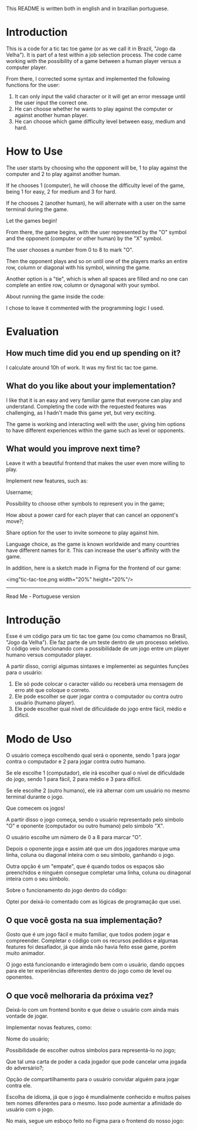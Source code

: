 This README is written both in english and in brazilian portuguese.

# Introduction

This is a code for a tic tac toe game (or as we call it in Brazil, "Jogo da Velha"). It is part of a test within a job selection process. The code came working with the possibility of a game between a human player versus a computer player.

From there, I corrected some syntax and implemented the following functions for the user:

1) It can only input the valid character or it will get an error message until the user input the correct one.
2) He can choose whether he wants to play against the computer or against another human player.
3) He can choose which game difficulty level between easy, medium and hard.

# How to Use

The user starts by choosing who the opponent will be, 1 to play against the computer and 2 to play against another human.

If he chooses 1 (computer), he will choose the difficulty level of the game, being 1 for easy, 2 for medium and 3 for hard.

If he chooses 2 (another human), he will alternate with a user on the same terminal during the game.

Let the games begin!

  From there, the game begins, with the user represented by the "O" symbol and the opponent (computer or other human) by the "X" symbol.

  The user chooses a number from 0 to 8 to mark "O".

  Then the opponent plays and so on until one of the players marks an entire row, column or diagonal with his symbol, winning the game.

  Another option is a "tie", which is when all spaces are filled and no one can complete an entire row, column or dynagonal with your symbol.

About running the game inside the code:

  I chose to leave it commented with the programming logic I used.

# Evaluation

## How much time did you end up spending on it?

I calculate around 10h of work. It was my first tic tac toe game.

## What do you like about your implementation?

I like that it is an easy and very familiar game that everyone can play and understand. Completing the code with the requested features was challenging, as I hadn't made this game yet, but very exciting.

The game is working and interacting well with the user, giving him options to have different experiences within the game such as level or opponents.

## What would you improve next time?

Leave it with a beautiful frontend that makes the user even more willing to play.

Implement new features, such as:

  Username;

  Possibility to choose other symbols to represent you in the game;

  How about a power card for each player that can cancel an opponent's move?;

  Share option for the user to invite someone to play against him.

  Language choice, as the game is known worldwide and many countries have different names for it. This can increase the user's affinity with the game.

In addition, here is a sketch made in Figma for the frontend of our game:


<img"tic-tac-toe.png width="20%" height="20%"/>

-----

Read Me - Portuguese version

# Introdução

Esse é um código para um tic tac toe game (ou como chamamos no Brasil, "Jogo da Velha"). Ele faz parte de um teste dentro de um processo seletivo. O código veio funcionando com a possibilidade de um jogo entre um player humano versus computador player.

A partir disso, corrigi algumas sintaxes e implementei as seguintes funções para o usuário:

1) Ele só pode colocar o caracter válido ou receberá uma mensagem de erro até que coloque o correto.
2) Ele pode escolher se quer jogar contra o computador ou contra outro usuário (humano player).
3) Ele pode escolher qual nível de dificuldade do jogo entre fácil, médio e difícil.

# Modo de Uso

O usuário começa escolhendo qual será o oponente, sendo 1 para jogar contra o computador e 2 para jogar contra outro humano.

Se ele escolhe 1 (computador), ele irá escolher qual o nível de dificuldade do jogo, sendo 1 para fácil, 2 para médio e 3 para difícil.

Se ele escolhe 2 (outro humano), ele irá alternar com um usuário no mesmo terminal durante o jogo.

Que comecem os jogos!

  A partir disso o jogo começa, sendo o usuário representado pelo símbolo "O" e oponente (computador ou outro humano) pelo simbolo "X".

  O usuário escolhe um número de 0 a 8 para marcar "O".

  Depois o oponente joga e assim até que um dos jogadores marque uma linha, coluna ou diagonal inteira com o seu símbolo, ganhando o jogo.

  Outra opção é um "empate", que é quando todos os espaços são preenchidos e ninguém consegue completar uma linha, coluna ou dinagonal inteira com o seu símbolo.

Sobre o funcionamento do jogo dentro do código:

  Optei por deixá-lo comentado com as lógicas de programação que usei.


## O que você gosta na sua implementação?

Gosto que é um jogo fácil e muito familiar, que todos podem jogar e compreender. Completar o código com os recursos pedidos e algumas features foi desafiador, já que ainda não havia feito esse game, porém muito animador.

O jogo está funcionando e interagindo bem com o usuário, dando opçoes para ele ter experiências diferentes dentro do jogo como de level ou oponentes.

## O que você melhoraria da próxima vez?

Deixá-lo com um frontend bonito e que deixe o usuário com ainda mais vontade de jogar.

Implementar novas features, como:

  Nome do usuário;

  Possibilidade de escolher outros símbolos para representá-lo no jogo;

  Que tal uma carta de poder a cada jogador que pode cancelar uma jogada do adversário?;

  Opção de compartilhamento para o usuário convidar alguém para jogar contra ele.

  Escolha de idioma, já que o jogo é mundialmente conhecido e muitos países tem nomes diferentes para o mesmo. Isso pode aumentar a afinidade do usuário com o jogo.

No mais, segue um esboço feito no Figma para o frontend do nosso jogo:

